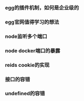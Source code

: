 ### egg的插件机制，如何是企业级的  
### egg官网值得学习的想法  
### node监听多个端口  
### node docker端口的暴露  
### reids cookie的实现  
### 接口的容错    
### undefined的容错    



